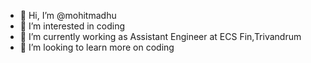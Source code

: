 - 👋 Hi, I’m @mohitmadhu
- 👀 I’m interested in coding
- 🌱 I’m currently working as Assistant Engineer at ECS Fin,Trivandrum
- 💞️ I’m looking to learn more on coding 


<!---
mohitmadhu/mohitmadhu is a ✨ special ✨ repository because its `README.md` (this file) appears on your GitHub profile.
You can click the Preview link to take a look at your changes.
--->
